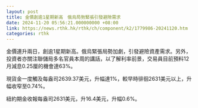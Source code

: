 ```yaml
---
layout: post
title: 金價創逾1星期新高　俄烏局勢緊張引發避險需求
date: 2024-11-20 05:56:21.000000000 +08:00
link: https://news.rthk.hk/rthk/ch/component/k2/1779986-20241120.htm
categories: rthk
---
```


金價連升兩日，創逾1星期新高。俄烏緊張局勢加劇，引發避險資產需求。另外，投資者亦關注聯儲局多名官員本周的講話，以了解利率前景，交易員目前預料12月減息0.25厘的機會達63%。

現貨金一度觸及每盎司2639.37美元，升幅達1%，較早時徘徊2631美元以上，升幅收窄至0.74%。

紐約期金收報每盎司2631美元，升16.4美元，升幅0.6%。
